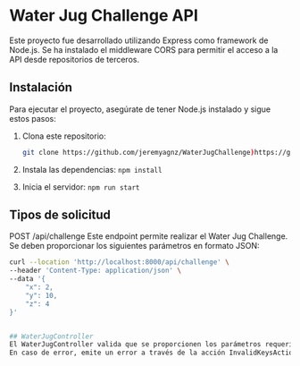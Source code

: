 

# Water Jug Challenge API

Este proyecto fue desarrollado utilizando Express como framework de Node.js. Se ha instalado el middleware CORS para permitir el acceso a la API desde repositorios de terceros.

## Instalación

Para ejecutar el proyecto, asegúrate de tener Node.js instalado y sigue estos pasos:

1. Clona este repositorio:

   ```bash
   git clone https://github.com/jeremyagnz/WaterJugChallenge)https://github.com/jeremyagnz/WaterJugChallenge

2. Instala las dependencias:
    `npm install`

3. Inicia el servidor:
   `npm run start`



## Tipos de solicitud

POST /api/challenge
Este endpoint permite realizar el Water Jug Challenge. Se deben proporcionar los siguientes parámetros en formato JSON:

```bash
curl --location 'http://localhost:8000/api/challenge' \
--header 'Content-Type: application/json' \
--data '{
    "x": 2,
    "y": 10,
    "z": 4
}'


## WaterJugController
El WaterJugController valida que se proporcionen los parámetros requeridos para ejecutar la acción correctamente. 
En caso de error, emite un error a través de la acción InvalidKeysActions y devuelve el mensaje de error correspondiente.




